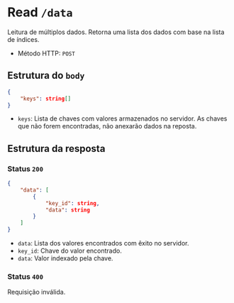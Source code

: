 # Read `/data`

Leitura de múltiplos dados. Retorna uma lista dos dados com base na lista de
índices.

- Método HTTP: `POST`

## Estrutura do `body`

```json
{
    "keys": string[]
}
```

- `keys`: Lista de chaves com valores armazenados no servidor. As chaves que não
  forem encontradas, não anexarão dados na reposta.

## Estrutura da resposta

### Status `200`

```json
{
    "data": [
        {
            "key_id": string,
            "data": string
        }
    ]
}
```

- `data`: Lista dos valores encontrados com êxito no servidor.
- `key_id`: Chave do valor encontrado.
- `data`: Valor indexado pela chave.

### Status `400`

Requisição inválida.

